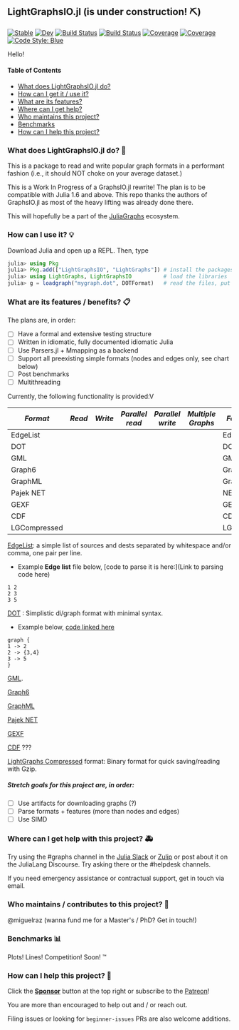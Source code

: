 ## LightGraphsIO.jl (is under construction! :pick:)
[![Stable](https://img.shields.io/badge/docs-stable-blue.svg)](https://miguelraz.github.io/LightGraphsIO.jl/stable) [![Dev](https://img.shields.io/badge/docs-dev-blue.svg)](https://miguelraz.github.io/LightGraphsIO.jl/dev) [![Build Status](https://github.com/miguelraz/LightGraphsIO.jl/workflows/CI/badge.svg)](https://github.com/miguelraz/LightGraphsIO.jl/actions) 
[![Build Status](https://ci.appveyor.com/api/projects/status/github/miguelraz/LightGraphsIO.jl?svg=true)](https://ci.appveyor.com/project/miguelraz/LightGraphsIO-jl) [![Coverage](https://codecov.io/gh/miguelraz/LightGraphsIO.jl/branch/master/graph/badge.svg)](https://codecov.io/gh/miguelraz/LightGraphsIO.jl) [![Coverage](https://coveralls.io/repos/github/miguelraz/LightGraphsIO.jl/badge.svg?branch=master)](https://coveralls.io/github/miguelraz/LightGraphsIO.jl?branch=master) [![Code Style: Blue](https://img.shields.io/badge/code%20style-blue-4495d1.svg)](https://github.com/invenia/BlueStyle)

Hello! 

#### Table of Contents
* [What does LightGraphsIO.jl do?](https://github.com/miguelraz/LightGraphsIO.jl#what-does-lightgraphsiojl-do-shrug)
* [How can I get it / use it?](https://github.com/miguelraz/LightGraphsIO.jl#how-can-i-use-it-bulb)
* [What are its features?](https://github.com/miguelraz/LightGraphsIO.jl#what-are-its-features--benefits-clipboard)
* [Where can I get help?](https://github.com/miguelraz/LightGraphsIO.jl#where-can-i-get-help-with-this-project-ambulance)
* [Who maintains this project?](https://github.com/miguelraz/LightGraphsIO.jl#who-maintains--contributes-to-this-project)
* [Benchmarks](https://github.com/miguelraz/LightGraphsIO.jl#benchmarks-bar_chart)
* [How can I help this project?](https://github.com/miguelraz/LightGraphsIO.jl#how-can-i-help-this-project-muscle)

### What does LightGraphsIO.jl do? :shrug:

This is a package to read and write popular graph formats in a performant fashion (i.e., it should NOT choke on your average dataset.)

This is a Work In Progress of a GraphsIO.jl rewrite! The plan is to be compatible with Julia 1.6 and above. This repo thanks the authors of GraphsIO.jl as most of the heavy lifting was already done there.

This will hopefully be a part of the [JuliaGraphs](https://juliagraphs.org/) ecosystem.

### How can I use it? :bulb:

Download Julia and open up a REPL. Then, type

```julia
julia> using Pkg
julia> Pkg.add(["LightGraphsIO", "LightGraphs"]) # install the packages
julia> using LightGraphs, LightGraphsIO          # load the libraries
julia> g = loadgraph("mygraph.dot", DOTFormat)   # read the files, put into a graph
```

### What are its features / benefits? :clipboard:

The plans are, in order:
 
- [ ] Have a formal and extensive testing structure
- [ ] Written in idiomatic, fully documented idiomatic Julia
- [ ] Use Parsers.jl + Mmapping as a backend
- [ ] Support all preexisting simple formats (nodes and edges only, see chart below)
- [ ] Post benchmarks
- [ ] Multithreading

Currently, the following functionality is provided:V

| *Format*     | *Read* | *Write* | *Parallel read* | *Parallel write* | *Multiple Graphs* | *Format Name*    |
|--------------|------|-------|---------------|----------------|-----------------|----------------|
| EdgeList     |      |       |               |                |                 | EdgeListFormat |
| DOT          |      |       |               |                |                 | DOTFormat      |
| GML          |      |       |               |                |                 | GMLFormat      |
| Graph6       |      |       |               |                |                 | Graph6Format   |
| GraphML      |      |       |               |                |                 | GraphMLFormat  |
| Pajek NET    |      |       |               |                |                 | NETFormat      |
| GEXF         |      |       |               |                |                 | GEXFFormat     |
| CDF          |      |       |               |                |                 | CDFFormat      |
| LGCompressed |      |       |               |                |                 | LGCompressed   |



[EdgeList](http://rosalind.info/glossary/algo-edge-list-format/#:~:text=The%20first%20line%20contains%20two,as%20weighted%20and%20unweighted%20graphs.): a simple list of sources and dests separated by whitespace and/or comma, one pair per line.

* Example **Edge list** file below, [code to parse it is here:](Link to parsing code here)

```
1 2
2 3
3 5
```

[DOT](https://en.wikipedia.org/wiki/DOT_(graph_description_language)) : Simplistic di/graph format with minimal syntax.

* Example below, [code linked here]()

```
graph {
1 -> 2
2 -> {3,4}
3 -> 5
}
```


[GML](https://en.wikipedia.org/wiki/Graph_Modelling_Language).

[Graph6](https://users.cecs.anu.edu.au/~bdm/data/formats.html)

[GraphML](https://en.wikipedia.org/wiki/GraphML)

[Pajek NET](https://gephi.org/users/supported-graph-formats/pajek-net-format/)

[GEXF](https://gephi.org/gexf/format/)

[CDF]() ???

[LightGraphs Compressed]() format: Binary format for quick saving/reading with Gzip.

##### Stretch goals for this project are, in order:

- [ ] Use artifacts for downloading graphs (?)
- [ ] Parse formats + features (more than nodes and edges)
- [ ] Use SIMD

### Where can I get help with this project? :ambulance:

Try using the #graphs channel in the [Julia Slack]() or [Zulip]() or post about it on the JuliaLang Discourse. Try asking there or the #helpdesk channels.

If you need emergency assistance or contractual support, get in touch via email.

### Who maintains / contributes to this project? :handshake:

@miguelraz (wanna fund me for a Master's / PhD? Get in touch!)

### Benchmarks :bar_chart:

Plots! Lines! Competition! Soon! :tm:

### How can I help this project? :muscle:

Click the [**Sponsor**](https://github.com/sponsors/miguelraz) button at the top right or subscribe to the [Patreon](https://patreon.com/BrainRPG)!

You are more than encouraged to help out and / or reach out.

Filing issues or looking for `beginner-issues` PRs are also welcome additions.

